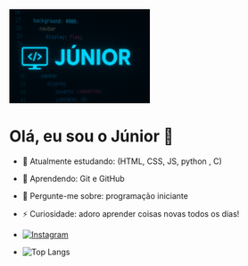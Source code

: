 <img src="https://github.com/M4rky07/M4rky07/blob/main/banner 23 de ago. de 2025, 14_08_39.png" width="50%">

# Olá, eu sou o Júnior 👋
- 🔭 Atualmente estudando: (HTML, CSS, JS, python , C)
- 🌱 Aprendendo: Git e GitHub
- 💬 Pergunte-me sobre: programação iniciante
- ⚡ Curiosidade: adoro aprender coisas novas todos os dias!
- [![Instagram](https://img.shields.io/badge/Instagram-%23E4405F.svg?style=for-the-badge&logo=Instagram&logoColor=white)](https://www.instagram.com/juniorgomes17_/)

- ![Top Langs](https://github-readme-stats.vercel.app/api/top-langs/?username=M4rky07&layout=compact&theme=radical)

